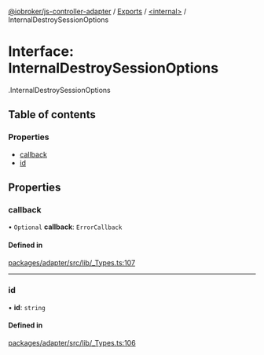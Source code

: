 [@iobroker/js-controller-adapter](../README.md) / [Exports](../modules.md) / [<internal\>](../modules/internal_.md) / InternalDestroySessionOptions

# Interface: InternalDestroySessionOptions

[<internal>](../modules/internal_.md).InternalDestroySessionOptions

## Table of contents

### Properties

- [callback](internal_.InternalDestroySessionOptions.md#callback)
- [id](internal_.InternalDestroySessionOptions.md#id)

## Properties

### callback

• `Optional` **callback**: `ErrorCallback`

#### Defined in

[packages/adapter/src/lib/_Types.ts:107](https://github.com/ioBroker/ioBroker.js-controller/blob/3ce6f5f8/packages/adapter/src/lib/_Types.ts#L107)

___

### id

• **id**: `string`

#### Defined in

[packages/adapter/src/lib/_Types.ts:106](https://github.com/ioBroker/ioBroker.js-controller/blob/3ce6f5f8/packages/adapter/src/lib/_Types.ts#L106)
